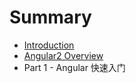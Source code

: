 # Summary

* [Introduction](README.md)
* [Angular2 Overview](angular2_overview.md)
* Part 1 - Angular 快速入门

